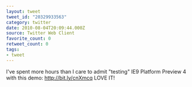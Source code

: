 ```yaml
---
layout: tweet
tweet_id: "20329933563"
category: twitter
date: 2010-08-04T20:09:44.000Z
source: Twitter Web Client
favorite_count: 0
retweet_count: 0
tags:
- tweet
---
```


I've spent more hours than I care to admit "testing" IE9 Platform Preview 4 with this demo: http://bit.ly/cnXmcq LOVE IT!
